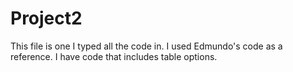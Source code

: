 # Project2
This file is one I typed all the code in. I used Edmundo's code as a reference.
I have code that includes table options.
